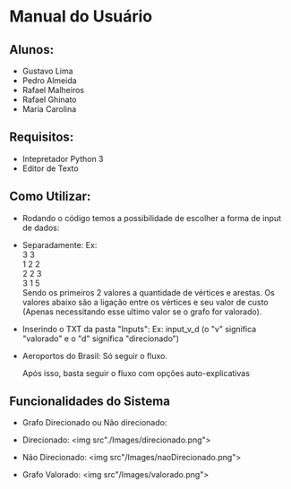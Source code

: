 # Manual do Usuário

## Alunos:
- Gustavo Lima 
- Pedro Almeida
- Rafael Malheiros
- Rafael Ghinato 
- Maria Carolina

## Requisitos:
- Intepretador Python 3
- Editor de Texto

## Como Utilizar:

- Rodando o código temos a possibilidade de escolher a forma de input de dados:

- Separadamente:
    Ex: 
    <br>
    3 3
    <br>
    1 2 2
    <br>
    2 2 3
    <br>
    3 1 5
    <br>
    Sendo os primeiros 2 valores a quantidade de vértices e arestas.
    Os valores abaixo são a ligação entre os vértices e seu valor de custo (Apenas necessitando esse ultimo valor se o grafo for valorado).

- Inserindo o TXT da pasta "Inputs":
    Ex: input_v_d (o "v" significa "valorado" e o "d" significa "direcionado")


- Aeroportos do Brasil:
    Só seguir o fluxo.

    Após isso, basta seguir o fluxo com opções auto-explicativas

## Funcionalidades do Sistema

- Grafo Direcionado ou Não direcionado:
- Direcionado:
<img src"./Images/direcionado.png">

- Não Direcionado:
<img src"/Images/naoDirecionado.png">

- Grafo Valorado:
<img src"/Images/valorado.png">
















